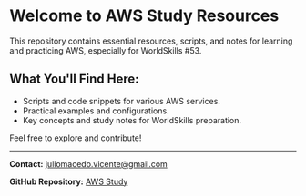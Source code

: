 # Welcome to AWS Study Resources

This repository contains essential resources, scripts, and notes for learning and practicing AWS, especially for WorldSkills #53.

## What You'll Find Here:

- Scripts and code snippets for various AWS services.
- Practical examples and configurations.
- Key concepts and study notes for WorldSkills preparation.

Feel free to explore and contribute!

---

**Contact:** [juliomacedo.vicente@gmail.com](mailto:juliomacedo.vicente@gmail.com)

**GitHub Repository:** [AWS Study](https://github.com/Julio-vincente/StudyAWS)
